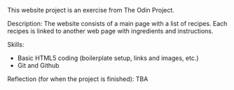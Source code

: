 This website project is an exercise from The Odin Project. 

Description: The website consists of a main page with a list of recipes. Each recipes is linked to another web page with ingredients and instructions. 

Skills: 
- Basic HTML5 coding (boilerplate setup, links and images, etc.)
- Git and Github 

Reflection (for when the project is finished): 
TBA